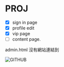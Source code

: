 ﻿# PROJ

- [x] sign in page
- [x] profile edit
- [x] vip page
- [ ] content page.

admin.html 沒有網站連結到

![GITHUB](https://github.com/bloodnighttw/final-proj)